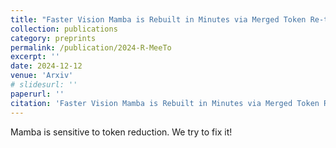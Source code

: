 ```yaml
---
title: "Faster Vision Mamba is Rebuilt in Minutes via Merged Token Re-training"
collection: publications
category: preprints
permalink: /publication/2024-R-MeeTo
excerpt: ''
date: 2024-12-12
venue: 'Arxiv'
# slidesurl: ''
paperurl: ''
citation: 'Faster Vision Mamba is Rebuilt in Minutes via Merged Token Re-training. Arxiv. M. Shi*, Y. Zhou*, R. Yu, Z. Li, Z. Liang, X. Zhao, X. Peng, T Rajpurohit, R. Vedantam, W. Zhao, K. Wang, Y. You.'
---
```


Mamba is sensitive to token reduction. We try to fix it!
